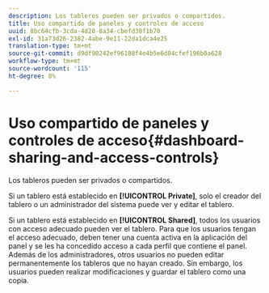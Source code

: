 ```yaml
---
description: Los tableros pueden ser privados o compartidos.
title: Uso compartido de paneles y controles de acceso
uuid: 8bc64cfb-3cda-4d28-8a34-cbefd38f1b70
exl-id: 31a73d26-2382-4abe-9e11-22da1dca4e25
translation-type: tm+mt
source-git-commit: d9df90242ef96188f4e4b5e6d04cfef196b0a628
workflow-type: tm+mt
source-wordcount: '115'
ht-degree: 8%

---
```


# Uso compartido de paneles y controles de acceso{#dashboard-sharing-and-access-controls}

Los tableros pueden ser privados o compartidos.

Si un tablero está establecido en **[!UICONTROL Private]**, solo el creador del tablero o un administrador del sistema puede ver y editar el tablero.

Si un tablero está establecido en **[!UICONTROL Shared]**, todos los usuarios con acceso adecuado pueden ver el tablero. Para que los usuarios tengan el acceso adecuado, deben tener una cuenta activa en la aplicación del panel y se les ha concedido acceso a cada perfil que contiene el panel. Además de los administradores, otros usuarios no pueden editar permanentemente los tableros que no hayan creado. Sin embargo, los usuarios pueden realizar modificaciones y guardar el tablero como una copia.

